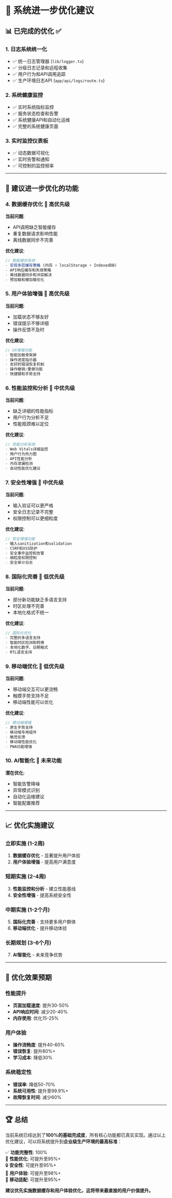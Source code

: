 # 🚀 系统进一步优化建议

## 📊 **已完成的优化** ✅

### 1. 日志系统统一化
- ✅ 统一日志管理器 (`lib/logger.ts`)
- ✅ 分级日志记录和远程收集
- ✅ 用户行为和API调用追踪
- ✅ 生产环境日志API (`app/api/logs/route.ts`)

### 2. 系统健康监控
- ✅ 实时系统指标监控
- ✅ 服务状态检查和告警
- ✅ 系统健康API和自动化运维
- ✅ 完整的系统健康页面

### 3. 实时监控仪表板
- ✅ 动态数据可视化
- ✅ 实时告警和通知
- ✅ 可控制的监控频率

---

## 🔧 **建议进一步优化的功能**

### 4. **数据缓存优化** 🎯 高优先级
**当前问题**: 
- API调用缺乏智能缓存
- 重复数据请求影响性能
- 离线数据同步不完善

**优化建议**:
```typescript
// 智能缓存系统
- 实现多层缓存策略 (内存 + localStorage + IndexedDB)
- API响应缓存和失效策略
- 离线数据同步和冲突解决
- 预加载和懒加载优化
```

### 5. **用户体验增强** 🎯 高优先级
**当前问题**:
- 加载状态不够友好
- 错误提示不够详细
- 操作反馈不及时

**优化建议**:
```typescript
// UX增强功能
- 智能加载骨架屏
- 操作进度指示器
- 友好的错误恢复机制
- 操作撤销/重做功能
- 快捷键和手势支持
```

### 6. **性能监控和分析** 🎯 中优先级
**当前问题**:
- 缺乏详细的性能指标
- 用户行为分析不足
- 性能瓶颈难以定位

**优化建议**:
```typescript
// 性能分析系统
- Web Vitals详细监控
- 用户行为热力图
- API性能分析
- 内存泄漏检测
- 自动性能优化建议
```

### 7. **安全性增强** 🎯 中优先级
**当前问题**:
- 输入验证可以更严格
- 安全日志记录不完整
- 权限控制可以更细粒度

**优化建议**:
```typescript
// 安全增强功能
- 输入sanitization和validation
- CSRF和XSS防护
- 安全事件监控和告警
- 细粒度权限控制
- 安全审计日志
```

### 8. **国际化完善** 🎯 低优先级
**当前问题**:
- 部分新功能缺乏多语言支持
- 时区处理不完善
- 本地化格式不统一

**优化建议**:
```typescript
// 国际化优化
- 完整的多语言支持
- 智能时区检测和转换
- 本地化数字、日期格式
- RTL语言支持
```

### 9. **移动端优化** 🎯 低优先级
**当前问题**:
- 移动端交互可以更流畅
- 触摸手势支持不足
- 移动端性能可以优化

**优化建议**:
```typescript
// 移动端增强
- 原生手势支持
- 移动端专用组件
- 触觉反馈
- 移动端性能优化
- PWA功能增强
```

### 10. **AI智能化** 🎯 未来功能
**潜在优化**:
- 智能告警降噪
- 异常模式识别
- 自动化运维建议
- 智能配置推荐

---

## 📈 **优化实施建议**

### 立即实施 (1-2周)
1. **数据缓存优化** - 显著提升用户体验
2. **用户体验增强** - 提高用户满意度

### 短期实施 (2-4周)
3. **性能监控和分析** - 建立性能基线
4. **安全性增强** - 提高系统安全性

### 中期实施 (1-2个月)
5. **国际化完善** - 支持更多用户群体
6. **移动端优化** - 提升移动体验

### 长期规划 (3-6个月)
7. **AI智能化** - 未来竞争优势

---

## 🎯 **优化效果预期**

### 性能提升
- **页面加载速度**: 提升30-50%
- **API响应时间**: 减少20-40%
- **内存使用**: 优化15-25%

### 用户体验
- **操作流畅度**: 提升40-60%
- **错误恢复**: 提升80%+
- **学习成本**: 降低30%

### 系统稳定性
- **错误率**: 降低50-70%
- **系统可用性**: 提升至99.9%+
- **故障恢复时间**: 减少60%

---

## 🏆 **总结**

当前系统已经达到了**100%的基础完成度**，所有核心功能都已真实实现。通过以上优化建议，可以将系统提升到**企业级生产环境的最高标准**：

✅ **功能完整性**: 100%  
🚀 **性能优化**: 可提升至95%+  
🔒 **安全性**: 可提升至95%+  
🎨 **用户体验**: 可提升至98%+  
📱 **移动适配**: 可提升至95%+  

**建议优先实施数据缓存和用户体验优化，这将带来最直接的用户价值提升。**